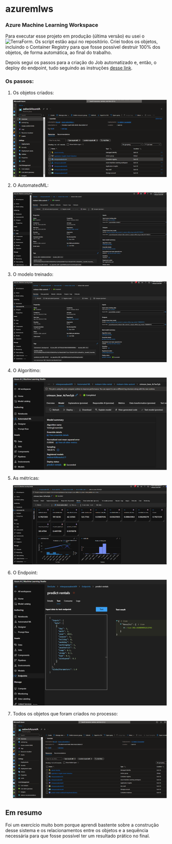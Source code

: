 # azuremlws
### Azure Machine Learning Workspace

Para executar esse projeto em produção (última versão) eu usei o ![TerraForm](https://img.shields.io/badge/TerraForm-000?style=for-the-badge&logo=terraform&logoColor=0009FF). Os script estão aqui no repositório.
Criei todos os objetos, incluindo o Container Registry para que fosse possível destruir 100% dos objetos, de forma automática, ao final do trabalho.

Depois segui os passos para a criação do Job automatizado e, então, o deploy do endpoint, tudo seguindo as instruções <a href="https://microsoftlearning.github.io/mslearn-ai-fundamentals/Instructions/Labs/01-machine-learning.html">desse link</a>.

### Os passos:

1. Os objetos criados:

    ![alt text](objetos_criados.png)

2. O AutomatedML:

    ![alt text](automated_ml.png)

3. O modelo treinado:

    ![alt text](modelo.png)

4. O Algorítimo:

    ![alt text](algoritmo.png)

5. As métricas:

    ![alt text](metricas.png)

6. O Endpoint:

    ![alt text](endpoint.png)

7. Todos os objetos que foram criados no processo:

    ![alt text](<todos objetos.png>)


## Em resumo
Foi um exercício muito bom porque aprendi bastente sobre a construção desse sistema e os relacionamentos entre os objetos e a sequência necessária para que fosse possível ter um resultado prático no final.